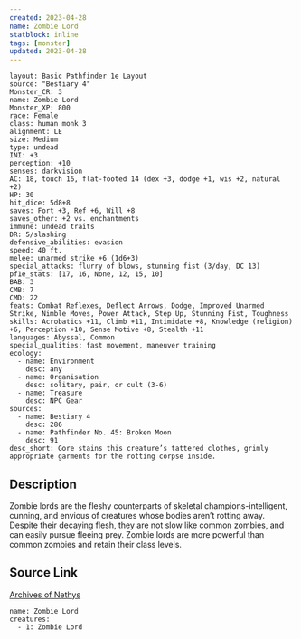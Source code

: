 ```yaml
---
created: 2023-04-28
name: Zombie Lord
statblock: inline
tags: [monster]
updated: 2023-04-28
---
```

```statblock
layout: Basic Pathfinder 1e Layout
source: "Bestiary 4"
Monster_CR: 3
name: Zombie Lord
Monster_XP: 800
race: Female
class: human monk 3
alignment: LE
size: Medium
type: undead
INI: +3
perception: +10
senses: darkvision
AC: 18, touch 16, flat-footed 14 (dex +3, dodge +1, wis +2, natural +2)
HP: 30
hit_dice: 5d8+8
saves: Fort +3, Ref +6, Will +8
saves_other: +2 vs. enchantments
immune: undead traits
DR: 5/slashing
defensive_abilities: evasion
speed: 40 ft.
melee: unarmed strike +6 (1d6+3)
special_attacks: flurry of blows, stunning fist (3/day, DC 13)
pf1e_stats: [17, 16, None, 12, 15, 10]
BAB: 3
CMB: 7
CMD: 22
feats: Combat Reflexes, Deflect Arrows, Dodge, Improved Unarmed Strike, Nimble Moves, Power Attack, Step Up, Stunning Fist, Toughness
skills: Acrobatics +11, Climb +11, Intimidate +8, Knowledge (religion) +6, Perception +10, Sense Motive +8, Stealth +11
languages: Abyssal, Common
special_qualities: fast movement, maneuver training
ecology:
  - name: Environment
    desc: any
  - name: Organisation
    desc: solitary, pair, or cult (3-6)
  - name: Treasure
    desc: NPC Gear
sources:
  - name: Bestiary 4
    desc: 286
  - name: Pathfinder No. 45: Broken Moon
    desc: 91
desc_short: Gore stains this creature’s tattered clothes, grimly appropriate garments for the rotting corpse inside.
```
## Description
Zombie lords are the fleshy counterparts of skeletal champions-intelligent, cunning, and envious of creatures whose bodies aren’t rotting away. Despite their decaying flesh, they are not slow like common zombies, and can easily pursue fleeing prey. Zombie lords are more powerful than common zombies and retain their class levels.
## Source Link
[Archives of Nethys](https://aonprd.com/MonsterDisplay.aspx?ItemName=Zombie%20Lord)
```encounter-table
name: Zombie Lord
creatures:
  - 1: Zombie Lord
```
